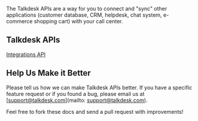The Talkdesk APIs are a way for you to connect and "sync" other applications (customer database, CRM, helpdesk, chat system, e-commerce shopping cart) with your call center.

## Talkdesk APIs

[Integrations API](https://github.com/Talkdesk/api/tree/master/integrations)

## Help Us Make it Better

Please tell us how we can make Talkdesk APIs better. If you have a specific feature request or if you found a bug, please email us at [support@talkdesk.com](mailto: support@talkdesk.com).

Feel free to fork these docs and send a pull request with improvements!
